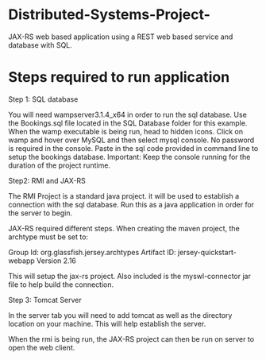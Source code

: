 # Distributed-Systems-Project-
JAX-RS web based application using a REST web based service  and database with SQL.

# Steps required to run application

Step 1: SQL database

You will need wampserver3.1.4_x64 in order to run the sql database. Use the Bookings.sql file located in the SQL Database folder for this example. When the wamp executable is being run, head to hidden icons. Click on wamp and hover over MySQL and then select mysql console. No password is required in the console. Paste in the sql code provided in command line to setup the bookings database. Important: Keep the console running for the duration of the project runtime.

Step2: RMI and JAX-RS

The RMI Project is a standard java project. it will be used to establish a connection with the sql database. Run this as a java application in order for the server to begin.

JAX-RS required different steps. When creating the maven project, the archtype must be set to:

Group Id: org.glassfish.jersey.archtypes
Artifact ID: jersey-quickstart-webapp
Version 2.16

This will setup the jax-rs project. Also included is the myswl-connector jar file to help build the connection.

Step 3: Tomcat Server

In the server tab you will need to add tomcat as well as the directory location on your machine. This will help establish the server. 

When the rmi is being run, the JAX-RS project can then be run on server to open the web client. 

